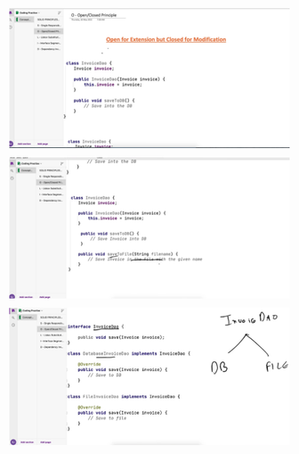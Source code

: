![1709279227979](image/02-ocp/1709279227979.png)

![1709279246758](image/02-ocp/1709279246758.png)

![1709279311281](image/02-ocp/1709279311281.png)
